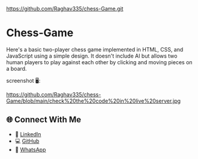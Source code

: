https://github.com/Raghav335/chess-Game.git
# Chess-Game
Here's a basic two-player chess game implemented in HTML, CSS, and JavaScript using a simple design. It doesn't include AI but allows two human players to play against each other by clicking and moving pieces on a board.

 screenshot 🖥️:

https://github.com/Raghav335/chess-Game/blob/main/check%20the%20code%20in%20live%20server.jpg

## 🌐 Connect With Me

- 🔗 [LinkedIn](https://www.linkedin.com/in/raghav-gupta-8a9152328?utm_source=share&utm_campaign=share_via&utm_content=profile&utm_medium=android_app)
- 💻 [GitHub](https://github.com/Raghav335)
- 📱 [WhatsApp](https://wa.me/+918382074540)
